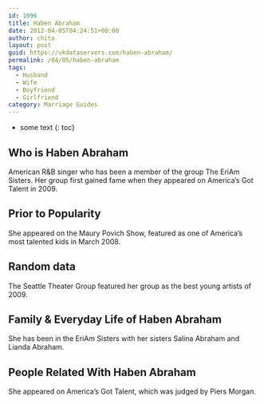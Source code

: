 ```yaml
---
id: 1096
title: Haben Abraham
date: 2012-04-05T04:24:51+00:00
author: chito
layout: post
guid: https://ukdataservers.com/haben-abraham/
permalink: /04/05/haben-abraham
tags:
  - Husband
  - Wife
  - Boyfriend
  - Girlfriend
category: Marriage Guides
---
```


* some text
{: toc}


## Who is  Haben Abraham
                  
                  
                  
American R&B singer who has been a member of the group The EriAm Sisters. Her group first gained fame when they appeared on America&#8217;s Got Talent in 2009.
                  
                
                
                
## Prior to Popularity 
                  
                  
                  
She appeared on the Maury Povich Show, featured as one of America&#8217;s most talented kids in March 2008.
                  
                
                
                
## Random data 
                  
                  
                  
The Seattle Theater Group featured her group as the best young artists of 2009.
                  
                
                
                
## Family & Everyday Life of Haben Abraham
                  
                  
                  
She has been in the EriAm Sisters with her sisters Salina Abraham and Lianda Abraham.
                  
                
                
                
## People Related With  Haben Abraham
                  
                  
                  
She appeared on America&#8217;s Got Talent, which was judged by Piers Morgan.
                  
                
              
            
          
          
          
    
    
  
